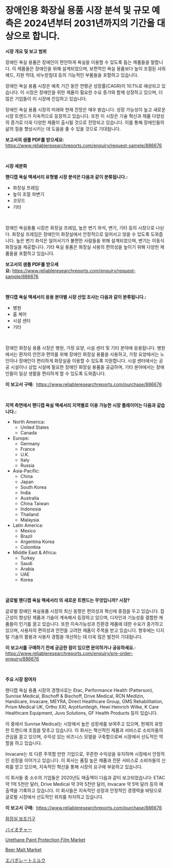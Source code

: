 <p><h1>장애인용 화장실 용품 시장 분석 및 규모 예측은 2024년부터 2031년까지의 기간을 대상으로 합니다.</h1></p><p><strong>시장 개요 및 보고 범위</strong></p>
<p><p>장애인 욕실 용품은 장애인이 편안하게 욕실을 이용할 수 있도록 돕는 제품들을 말합니다. 이 제품들은 장애인을 위해 설계되었으며, 보편적인 욕실 용품보다 높이 조절된 샤워 헤드, 지원 막대, 비누받침대 등의 기능적인 부품들을 포함하고 있습니다.</p><p>장애인 욕실 용품 시장은 예측 기간 동안 연평균 성장률(CAGR)이 10.1%로 예상되고 있습니다. 이 시장은 장애인을 위한 제품이 필요한 수요 증가와 함께 성장하고 있으며, 더 많은 기업들이 이 시장에 진입하고 있습니다.</p><p>장애인 욕실 용품 시장의 미래와 현재 전망은 매우 밝습니다. 성장 가능성이 높고 새로운 시장 트렌드가 지속적으로 등장하고 있습니다. 또한 이 시장은 기술 혁신과 제품 다양성의 증가로 더욱 다양한 제품이 출시될 것으로 전망되고 있습니다. 이를 통해 장애인들의 삶의 질을 향상시키는 데 도움을 줄 수 있을 것으로 기대됩니다.</p></p>
<p><strong>보고서의 샘플 PDF를 받으세요:</strong> <a href="https://www.reliableresearchreports.com/enquiry/request-sample/886676">https://www.reliableresearchreports.com/enquiry/request-sample/886676</a></p>
<p>&nbsp;</p>
<p><strong>시장 세분화</strong></p>
<p><strong>핸디캡 욕실 액세서리 유형별 시장 분석은 다음과 같이 분류됩니다.:</strong></p>
<p><ul><li>화장실 프레임</li><li>높이 조절 좌변기</li><li>코모드</li><li>기타</li></ul></p>
<p>&nbsp;</p>
<p><p>장애인 욕실용품 시장은 화장실 프레임, 높은 변기 좌석, 변기, 기타 등의 시장으로 나뉜다. 화장실 프레임은 장애인이 화장실에서 안정적으로 일어서고 앉을 수 있도록 도와줍니다. 높은 변기 좌석은 일어서기가 불편한 사람들을 위해 설계되었으며, 변기는 이동식 화장실을 제공합니다. 기타 욕실 용품은 화장실 사용의 편의성을 높이기 위해 다양한 제품들을 포함하고 있습니다.</p></p>
<p><strong>보고서의 샘플 PDF를 받으세요:</strong>&nbsp;<a href="https://www.reliableresearchreports.com/enquiry/request-sample/886676">https://www.reliableresearchreports.com/enquiry/request-sample/886676</a></p>
<p>&nbsp;</p>
<p><strong> 핸디캡 욕실 액세서리 응용 분야별 시장 산업 조사는 다음과 같이 분류됩니다.:</strong></p>
<p><ul><li>병원</li><li>홈 케어</li><li>시설 센터</li><li>기타</li></ul></p>
<p>&nbsp;</p>
<p><p>장애인 화장실 용품 시장은 병원, 가정 요양, 시설 센터 및 기타 분야에 응용됩니다. 병원에서는 환자의 안전과 편의를 위해 장애인 화장실 용품을 사용하고, 가정 요양에서는 노인이나 장애인이 편리하게 화장실을 이용할 수 있도록 지원합니다. 시설 센터에서는 공공 시설이나 상업 시설에 필요한 장애인 화장실 용품을 공급하며, 기타 분야에서는 장애인들이 일상 생활을 편리하게 할 수 있도록 도와줍니다.</p></p>
<p><strong>이 보고서 구매:</strong>&nbsp; <a href="https://www.reliableresearchreports.com/purchase/886676">https://www.reliableresearchreports.com/purchase/886676</a></p>
<p>&nbsp;</p>
<p><strong>지역 측면에서 핸디캡 욕실 액세서리 지역별로 이용 가능한 시장 플레이어는 다음과 같습니다.:</strong></p>
<p><ul>
    <li>
        North America:
        <ul>
            <li>United States</li>
            <li>Canada</li>
        </ul>
    </li>
    <li>
        Europe:
        <ul>
            <li>Germany</li>
            <li>France</li>
            <li>U.K.</li>
            <li>Italy</li>
            <li>Russia</li>
        </ul>
    </li>
    <li>
        Asia-Pacific:
        <ul>
            <li>China</li>
            <li>Japan</li>
            <li>South Korea</li>
            <li>India</li>
            <li>Australia</li>
            <li>China Taiwan</li>
            <li>Indonesia</li>
            <li>Thailand</li>
            <li>Malaysia</li>
        </ul>
    </li>
    <li>
        Latin America:
        <ul>
            <li>Mexico</li>
            <li>Brazil</li>
            <li>Argentina Korea</li>
            <li>Colombia</li>
        </ul>
    </li>
    <li>
        Middle East & Africa:
        <ul>
            <li>Turkey</li>
            <li>Saudi</li>
            <li>Arabia</li>
            <li>UAE</li>
            <li>Korea</li>
        </ul>
    </li>
    </ul></p>
<p>&nbsp;</p>
<p><strong>글로벌 핸디캡 욕실 액세서리 의 새로운 트렌드는 무엇입니까? 시장?</strong></p>
<p><p>글로벌 장애인 욕실용품 시장의 최신 동향은 편의성과 혁신에 중점을 두고 있습니다. 접근성이 향상된 제품과 기술이 계속해서 등장하고 있으며, 디자인과 기능성을 결합한 제품들이 인기를 끌고 있습니다. 또한 지속가능성과 친환경 제품에 대한 수요가 증가하고 있으며, 사용자의 편의성과 안전을 고려한 제품이 주목을 받고 있습니다. 향후에는 디지털 기술의 활용과 사용자 경험을 개선하는 데 더욱 많은 발전이 기대됩니다.</p></p>
<p><strong>이 보고서를 구매하기 전에 궁금한 점이 있으면 문의하거나 공유하세요.</strong>- <a href="https://www.reliableresearchreports.com/enquiry/pre-order-enquiry/886676">https://www.reliableresearchreports.com/enquiry/pre-order-enquiry/886676</a></p>
<p>&nbsp;</p>
<p><strong>주요 시장 참여자</strong></p>
<p><p>핸디캡 욕실 용품 시장의 경쟁사로는 Etac, Performance Health (Patterson), Sunrise Medical, Bischoff & Bischoff, Drive Medical, RCN Medizin, Handicare, Invacare, MEYRA, Direct Healthcare Group, GMS Rehabilitation, Prism Medical UK, Ortho XXI, ArjoHuntleigh, Hewi Heinrich Wilke, K Care Healthcare Equipment, Juvo Solutions, GF Health Products 등이 있습니다.</p><p>이 중에서 Sunrise Medical는 시장에서 높은 성장세를 보여주고 있으며, 현재의 유망한 트렌드에 초점을 맞추고 있습니다. 이 회사는 혁신적인 제품과 서비스로 소비자들의 관심을 끌고 있으며, 수익성 있는 비즈니스 모델을 구축함으로써 시장에서 선도적인 역할을 하고 있습니다.</p><p>Invacare는 또 다른 주목할 만한 기업으로, 꾸준한 수익성을 유지하며 시장에서 안정적인 성장을 이어가고 있습니다. 이 회사는 품질 높은 제품과 전문 서비스로 소비자들의 신뢰를 얻고 있으며, 지속적인 혁신을 통해 시장의 요구에 부응하고 있습니다.</p><p>이 회사들 중 소수의 기업들은 2020년도 매출액이 다음과 같이 보고되었습니다: ETAC 약 1억 5천만 달러, Drive Medical 약 3억 5천만 달러, Invacare 약 5억 달러 등의 매출액을 기록하고 있습니다. 이 회사들은 지속적인 성장과 안정적인 경쟁력을 바탕으로 글로벌 시장에서 선도적인 위치를 차지하고 있습니다.</p></p>
<p><strong>이 보고서 구매:</strong>&nbsp;&nbsp;<a href="https://www.reliableresearchreports.com/purchase/886676">https://www.reliableresearchreports.com/purchase/886676</a></p>
<p><p><a href="https://github.com/BrettWeberrt8767765/Market-Research-Report-List-1/blob/main/374279316074.md">화장실 보조기구</a></p><p><a href="https://github.com/jkjreqjscoxx7/Market-Research-Report-List-1/blob/main/473338717408.md">バイオチャー</a></p><p><a href="https://sulfuric-clavicle-d39.notion.site/Urethane-Paint-Protection-Film-Market-Research-Report-Reveals-The-Latest-Trends-And-Opportunities-of-790f1c7f5e174372b9b25a0aeb4f2d9f">Urethane Paint Protection Film Market</a></p><p><a href="https://github.com/castoriffic/Market-Research-Report-List-4/blob/main/beer-malt-market.md">Beer Malt Market</a></p><p><a href="https://github.com/hilmi-2a/Market-Research-Report-List-1/blob/main/755000317409.md">エバポレートミルク</a></p></p>
